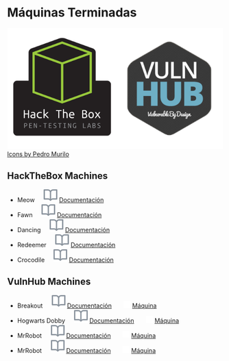 # Máquinas Terminadas

![](https://github.com/TheZombrex/machines/blob/main/icons/htbandvulnhub_logos.png)
<a href="https://github.com/Pedro-Murilo/icons-for-readme">Icons by Pedro Murilo</a>

## HackTheBox Machines
- Meow   ![   ](https://github.com/TheZombrex/machines/blob/main/icons/octicons/Wiki.svg) <a href='https://github.com/TheZombrex/machines/blob/main/docs/htb/Meow.pdf'>Documentación</a>
- Fawn   ![   ](https://github.com/TheZombrex/machines/blob/main/icons/octicons/Wiki.svg) <a href='https://github.com/TheZombrex/machines/blob/main/docs/htb/Fawn.pdf'>Documentación</a>
- Dancing   ![   ](https://github.com/TheZombrex/machines/blob/main/icons/octicons/Wiki.svg) <a href='https://github.com/TheZombrex/machines/blob/main/docs/htb/Dancing.pdf'>Documentación</a>
- Redeemer   ![   ](https://github.com/TheZombrex/machines/blob/main/icons/octicons/Wiki.svg) <a href='https://github.com/TheZombrex/machines/blob/main/docs/htb/Redeemer.pdf'>Documentación</a>
- Crocodile   ![   ](https://github.com/TheZombrex/machines/blob/main/icons/octicons/Wiki.svg) <a href='https://github.com/TheZombrex/machines/blob/main/docs/htb/Crocodile.pdf'>Documentación</a>

## VulnHub Machines
- Breakout   ![   ](https://github.com/TheZombrex/machines/blob/main/icons/octicons/Wiki.svg) <a href='https://github.com/TheZombrex/machines/blob/main/docs/vulnhub/Breakout.pdf'>Documentación</a>    ![   ](https://github.com/TheZombrex/machines/blob/main/icons/octicons/link.png) <a href='https://www.vulnhub.com/entry/empire-breakout,751/'>Máquina</a>
- Hogwarts Dobby   ![   ](https://github.com/TheZombrex/machines/blob/main/icons/octicons/Wiki.svg) <a href='https://github.com/TheZombrex/machines/blob/main/docs/vulnhub/Dobby.pdf'>Documentación</a>    ![   ](https://github.com/TheZombrex/machines/blob/main/icons/octicons/link.png) <a href='https://www.vulnhub.com/entry/hogwarts-dobby,597/'>Máquina</a>
- MrRobot   ![   ](https://github.com/TheZombrex/machines/blob/main/icons/octicons/Wiki.svg) <a href='https://github.com/TheZombrex/machines/blob/main/docs/vulnhub/MrRobot.pdf'>Documentación</a>    ![   ](https://github.com/TheZombrex/machines/blob/main/icons/octicons/link.png) <a href='https://www.vulnhub.com/entry/mr-robot-1,151/'>Máquina</a>
- MrRobot   ![   ](https://github.com/TheZombrex/machines/blob/main/icons/octicons/Wiki.svg) <a href='https://github.com/TheZombrex/machines/blob/main/docs/vulnhub/MrRobot.pdf'>Documentación</a>    ![   ](https://github.com/TheZombrex/machines/blob/main/icons/octicons/link.png) <a href='https://www.vulnhub.com/entry/mr-robot-1,151/'>Máquina</a>
